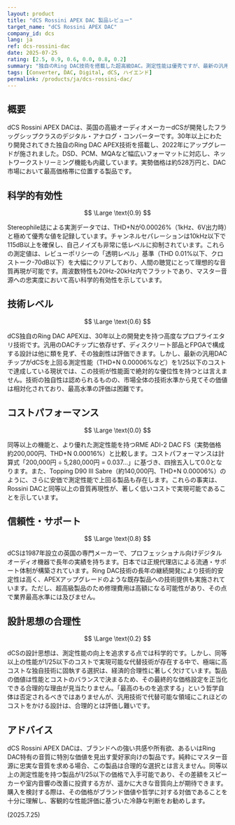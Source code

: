 ```yaml
---
layout: product
title: "dCS Rossini APEX DAC 製品レビュー"
target_name: "dCS Rossini APEX DAC"
company_id: dcs
lang: ja
ref: dcs-rossini-dac
date: 2025-07-25
rating: [2.5, 0.9, 0.6, 0.0, 0.8, 0.2]
summary: "独自のRing DAC技術を搭載した超高級DAC。測定性能は優秀ですが、最新の汎用チップがより優れた性能を1/25以下の価格で実現しているため、コストパフォーマンスと設計の合理性は極めて低いと評価されます。"
tags: [Converter, DAC, Digital, dCS, ハイエンド]
permalink: /products/ja/dcs-rossini-dac/
---
```

## 概要

dCS Rossini APEX DACは、英国の高級オーディオメーカーdCSが開発したフラッグシップクラスのデジタル・アナログ・コンバーターです。30年以上にわたり開発されてきた独自のRing DAC APEX技術を搭載し、2022年にアップグレードが施されました。DSD、PCM、MQAなど幅広いフォーマットに対応し、ネットワークストリーミング機能も内蔵しています。実勢価格は約528万円と、DAC市場において最高価格帯に位置する製品です。

## 科学的有効性

$$ \Large \text{0.9} $$

Stereophile誌による実測データでは、THD+Nが0.00026%（1kHz、6V出力時）と極めて優秀な値を記録しています。チャンネルセパレーションは10kHz以下で115dB以上を確保し、自己ノイズも非常に低レベルに抑制されています。これらの測定値は、レビューポリシーの「透明レベル」基準（THD 0.01%以下、クロストーク-70dB以下）を大幅にクリアしており、人間の聴覚にとって理想的な音質再現が可能です。周波数特性も20Hz-20kHz内でフラットであり、マスター音源への忠実度において高い科学的有効性を示しています。

## 技術レベル

$$ \Large \text{0.6} $$

dCS独自のRing DAC APEXは、30年以上の開発史を持つ高度なプロプライエタリ技術です。汎用のDACチップに依存せず、ディスクリート部品とFPGAで構成する設計は他に類を見ず、その独創性は評価できます。しかし、最新の汎用DACチップがdCSを上回る測定性能（THD+N 0.00006%など）を1/25以下のコストで達成している現状では、この技術が性能面で絶対的な優位性を持つとは言えません。技術の独自性は認められるものの、市場全体の技術水準から見てその価値は相対化されており、最高水準の評価は困難です。

## コストパフォーマンス

$$ \Large \text{0.0} $$

同等以上の機能と、より優れた測定性能を持つRME ADI-2 DAC FS（実勢価格 約200,000円、THD+N 0.00016%）と比較します。コストパフォーマンスは計算式「200,000円 ÷ 5,280,000円 = 0.037...」に基づき、四捨五入して0.0となります。また、Topping D90 III Sabre（約140,000円、THD+N 0.00006%）のように、さらに安価で測定性能で上回る製品も存在します。これらの事実は、Rossini DACと同等以上の音質再現性が、著しく低いコストで実現可能であることを示しています。

## 信頼性・サポート

$$ \Large \text{0.8} $$

dCSは1987年設立の英国の専門メーカーで、プロフェッショナル向けデジタルオーディオ機器で長年の実績を持ちます。日本では正規代理店による流通・サポート体制が構築されています。Ring DAC技術の長年の継続開発により技術的安定性は高く、APEXアップグレードのような既存製品への技術提供も実施されています。ただし、超高級製品のため修理費用は高額になる可能性があり、その点で業界最高水準には及びません。

## 設計思想の合理性

$$ \Large \text{0.2} $$

dCSの設計思想は、測定性能の向上を追求する点では科学的です。しかし、同等以上の性能が1/25以下のコストで実現可能な代替技術が存在する中で、極端に高コストな独自技術に固執する選択は、経済的合理性に著しく欠けています。製品の価値は性能とコストのバランスで決まるため、その最終的な価格設定を正当化できる合理的な理由が見当たりません。「最高のものを追求する」という哲学自体は否定されるべきではありませんが、汎用技術で代替可能な領域にこれほどのコストをかける設計は、合理的とは評価し難いです。

## アドバイス

dCS Rossini APEX DACは、ブランドへの強い共感や所有欲、あるいはRing DAC特有の音質に特別な価値を見出す愛好家向けの製品です。純粋にマスター音源に忠実な音質を求める場合、この製品は合理的な選択とは言えません。同等以上の測定性能を持つ製品が1/25以下の価格で入手可能であり、その差額をスピーカーや室内音響の改善に投資する方が、遥かに大きな音質向上が期待できます。購入を検討する際は、その価格がブランド価値や哲学に対する対価であることを十分に理解し、客観的な性能評価に基づいた冷静な判断をお勧めします。

(2025.7.25)
